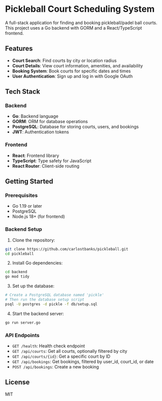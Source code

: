 # Pickleball Court Scheduling System

A full-stack application for finding and booking pickleball/padel ball courts. This project uses a Go backend with GORM and a React/TypeScript frontend.

## Features

- **Court Search**: Find courts by city or location radius
- **Court Details**: View court information, amenities, and availability
- **Booking System**: Book courts for specific dates and times
- **User Authentication**: Sign up and log in with Google OAuth

## Tech Stack

### Backend
- **Go**: Backend language
- **GORM**: ORM for database operations
- **PostgreSQL**: Database for storing courts, users, and bookings
- **JWT**: Authentication tokens

### Frontend
- **React**: Frontend library
- **TypeScript**: Type safety for JavaScript
- **React Router**: Client-side routing

## Getting Started

### Prerequisites
- Go 1.19 or later
- PostgreSQL
- Node.js 18+ (for frontend)

### Backend Setup

1. Clone the repository:
```bash
git clone https://github.com/carlostbanks/pickleball.git
cd pickleball
```

2. Install Go dependencies:
```bash
cd backend
go mod tidy
```

3. Set up the database:
```bash
# Create a PostgreSQL database named 'pickle'
# Then run the database setup script
psql -U postgres -d pickle -f db/setup.sql
```

4. Start the backend server:
```bash
go run server.go
```

### API Endpoints

- `GET /health`: Health check endpoint
- `GET /api/courts`: Get all courts, optionally filtered by city
- `GET /api/courts/{id}`: Get a specific court by ID
- `GET /api/bookings`: Get bookings, filtered by user_id, court_id, or date
- `POST /api/bookings`: Create a new booking

## License

MIT